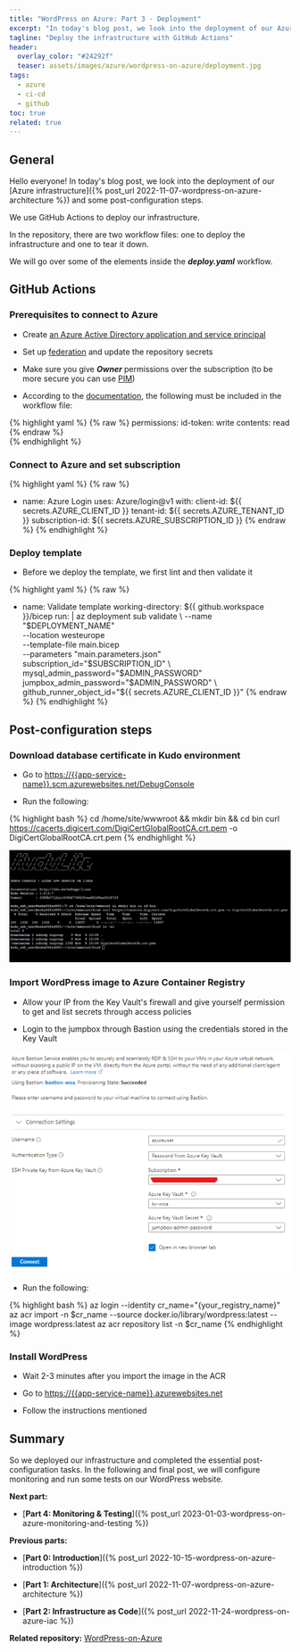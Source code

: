 ```yaml
---
title: "WordPress on Azure: Part 3 - Deployment"
excerpt: "In today's blog post, we look into the deployment of our Azure infrastructure and the configuration of the application."
tagline: "Deploy the infrastructure with GitHub Actions"
header:
  overlay_color: "#24292f"
  teaser: assets/images/azure/wordpress-on-azure/deployment.jpg
tags:
  - azure
  - ci-cd
  - github
toc: true
related: true
---
```


## General

Hello everyone! In today's blog post, we look into the deployment of our [Azure infrastructure]({% post_url 2022-11-07-wordpress-on-azure-architecture %}) and some post-configuration steps.

We use GitHub Actions to deploy our infrastructure.

In the repository, there are two workflow files: one to deploy the infrastructure and one to tear it down.

We will go over some of the elements inside the ***deploy.yaml*** workflow.

## GitHub Actions

### Prerequisites to connect to Azure

- Create [an Azure Active Directory application and service principal](https://learn.microsoft.com/en-us/azure/active-directory/develop/howto-create-service-principal-portal)

- Set up [federation](https://learn.microsoft.com/en-us/azure/developer/github/connect-from-azure?tabs=azure-portal%2Cwindows) and update the repository secrets

- Make sure you give ***Owner*** permissions over the subscription (to be more secure you can use [PIM](https://learn.microsoft.com/en-us/azure/active-directory/privileged-identity-management/pim-configure))

- According to the [documentation](https://docs.github.com/en/actions/deployment/security-hardening-your-deployments/configuring-openid-connect-in-azure), the following must be included in the workflow file:

{% highlight yaml %}
{% raw %}
permissions:
  id-token: write
  contents: read
{% endraw %}  
{% endhighlight %}

### Connect to Azure and set subscription

{% highlight yaml %}
{% raw %}

- name: Azure Login
  uses: Azure/login@v1
  with:
    client-id: ${{ secrets.AZURE_CLIENT_ID }}
    tenant-id: ${{ secrets.AZURE_TENANT_ID }}
    subscription-id: ${{ secrets.AZURE_SUBSCRIPTION_ID }}
{% endraw %}
{% endhighlight %}

### Deploy template

- Before we deploy the template, we first lint and then validate it

{% highlight yaml %}
{% raw %}

- name: Validate template
  working-directory: ${{ github.workspace }}/bicep
  run: |
    az deployment sub validate \
      --name "$DEPLOYMENT_NAME" \
      --location westeurope \
      --template-file main.bicep \
      --parameters "main.parameters.json" \
                    subscription_id="$SUBSCRIPTION_ID" \
                    mysql_admin_password="$ADMIN_PASSWORD" \
                    jumpbox_admin_password="$ADMIN_PASSWORD" \
                    github_runner_object_id="${{ secrets.AZURE_CLIENT_ID }}"
{% endraw %}
{% endhighlight %}

## Post-configuration steps

### Download database certificate in Kudo environment

- Go to <https://{{app-service-name}}.scm.azurewebsites.net/DebugConsole>

- Run the following:

{% highlight bash %}
cd /home/site/wwwroot && mkdir bin && cd bin
curl <https://cacerts.digicert.com/DigiCertGlobalRootCA.crt.pem> -o DigiCertGlobalRootCA.crt.pem
{% endhighlight %}

![kudu-environment](/assets/images/azure/wordpress-on-azure/kudu-environment.png)

### Import WordPress image to Azure Container Registry

- Allow your IP from the Key Vault's firewall and give yourself permission to get and list secrets through access policies

- Login to the jumpbox through Bastion using the credentials stored in the Key Vault

![bastion-login](/assets/images/azure/wordpress-on-azure/bastion-login.png)

- Run the following:

{% highlight bash %}
az login --identity
cr_name="{your_registry_name}"
az acr import -n $cr_name --source docker.io/library/wordpress:latest --image wordpress:latest
az acr repository list -n $cr_name
{% endhighlight %}

### Install WordPress

- Wait 2-3 minutes after you import the image in the ACR
  
- Go to <https://{{app-service-name}}.azurewebsites.net>

- Follow the instructions mentioned

## Summary

So we deployed our infrastructure and completed the essential post-configuration tasks. In the following and final post, we will configure monitoring and run some tests on our WordPress website.

**Next part:**

- [**Part 4: Monitoring & Testing**]({% post_url 2023-01-03-wordpress-on-azure-monitoring-and-testing %})

**Previous parts:**

- [**Part 0: Introduction**]({% post_url 2022-10-15-wordpress-on-azure-introduction %})

- [**Part 1: Architecture**]({% post_url 2022-11-07-wordpress-on-azure-architecture %})

- [**Part 2: Infrastructure as Code**]({% post_url 2022-11-24-wordpress-on-azure-iac %})

**Related repository:** [WordPress-on-Azure](https://github.com/christosgalano/WordPress-on-Azure)

